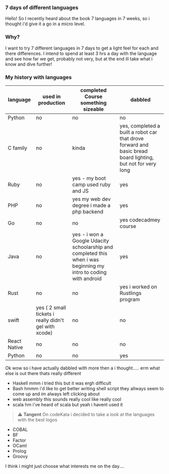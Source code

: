 ### 7 days of different languages

Hello! So I recently heard about the book 7 languages in 7 weeks, so i thought i'd give it a go in a micro level.

### Why?
I want to try 7 different languages in 7 days to get a light feel for each and there differences. I intend to spend at least 3 hrs a day with the language and see how far we get, probably not very, but at the end ill take what i know and dive further!

### My history with languages

| language | used in production | completed Course something sizeable | dabbled |
|----------|--------------------|-------------------------------------|---------|
| Python   | no                 | no                                  | no      |
| C family   | no                 | kinda                                  | yes, completed a built a robot car that drove forward and basic bread board lighting, but not for very long      |
| Ruby   | no                 | yes - my boot camp used ruby and JS                                | yes    |
| PHP   | no                | yes my web dev degree i made a php backend                                | yes     |
| Go   | no                 | no                               | yes codecadmey course     |
| Java   | no                 | yes - i won a Google Udacity schoolarship and completed this when i was beginning my intro to coding with android                                | yes      |
| Rust   | no                 | no                                  | yes i worked on Rustlings program      |
| swift   | yes ( 2 small tickets i really didn't gel with xcode)                | no                                  | no      |
| React Native   | no                 | no                                  | no      |
| Python   | no                 | no                                  | yes     |



Ok wow so i have actually dabbled with more then a i thought..... erm what else is out there thats really different

- Haskell mmm i tried this but it was ergh difficult
- Bash hmmm i'd like to get better writing shell script they allways seem to come up and im always left clicking about
- web assembly this sounds really cool like really cool
- scala hm i've heard of scala but yeah i havent used it

> :warning: **Tangent** On codeKata i decided to take a look at the languages with the best logos

- COBAL
- BF
- Factor
- OCaml
- Prolog
- Groovy


I think i might just choose what interests me on the day....
